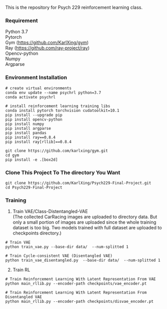 This is the repository for Psych 229 reinforcement learning class. 

### Requirement
Python 3.7  
Pytorch   
Gym (https://github.com/KarlXing/gym)   
Ray (https://github.com/ray-project/ray)    
Opencv-python  
Numpy  
Argparse  

### Environment Installation
```
# create virtual environments
conda env update --name psychrl python=3.7
conda activate psychrl

# install reinforcement learning training libs
conda install pytorch torchvision cudatoolkit=10.1
pip install --upgrade pip
pip install opencv-python
pip install numpy
pip install argparse
pip install pandas
pip install ray==0.8.4
pip install ray[rllib]==0.8.4

git clone https://github.com/karlxing/gym.git
cd gym
pip install -e .[box2d]
```

### Clone This Project To The directory You Want
```
git clone https://github.com/KarlXing/Psych229-Final-Project.git
cd Psych229-Final-Project
```

### Training
1. Train VAE/Class-Distentangled-VAE  
(The collected CarRacing images are uploaded to directory data. But only a small portion of images are uploaded since the whole training dataset is too big. Two models trained with full dataset are uploaded to checkpoints directory.)
```
# Train VAE
python train_vae.py --base-dir data/  --num-splitted 1

# Train Cycle-consistent VAE (Disentangled VAE)
python train_vae_disentangled.py  --base-dir data/  --num-splitted 1
```

2. Train RL
```
# Train Reinforcement Learning With Latent Representation From VAE
python main_rllib.py --encoder-path checkpoints/vae_encoder.pt

# Train Reinforcement Learning With Latent Representation From Disentangled VAE
python main_rllib.py --encoder-path checkpoints/disvae_encoder.pt
```
